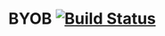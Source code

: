 # BYOB [![Build Status](https://travis-ci.org/CharlesY712/BYOB.svg?branch=master)](https://travis-ci.org/CharlesY712/BYOB)